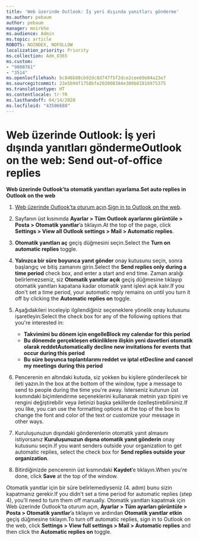 ```yaml
---
title: 'Web üzerinde Outlook: İş yeri dışında yanıtları gönderme'
ms.author: pebaum
author: pebaum
manager: mnirkhe
ms.audience: Admin
ms.topic: article
ROBOTS: NOINDEX, NOFOLLOW
localization_priority: Priority
ms.collection: Adm_O365
ms.custom:
- "9000761"
- "3514"
ms.openlocfilehash: bc848b88cb92dc8d747f5f2dce2cee69e04a23e7
ms.sourcegitcommit: 23e5b94f1758bfe202008384e300b81816975375
ms.translationtype: HT
ms.contentlocale: tr-TR
ms.lasthandoff: 04/14/2020
ms.locfileid: "43506688"
---
```

# <a name="outlook-on-the-web-send-out-of-office-replies"></a><span data-ttu-id="4cdf6-102">Web üzerinde Outlook: İş yeri dışında yanıtları gönderme</span><span class="sxs-lookup"><span data-stu-id="4cdf6-102">Outlook on the web: Send out-of-office replies</span></span>

<span data-ttu-id="4cdf6-103">**Web üzerinde Outlook’ta otomatik yanıtları ayarlama**.</span><span class="sxs-lookup"><span data-stu-id="4cdf6-103">**Set auto replies in Outlook on the web**</span></span>

1. <span data-ttu-id="4cdf6-104">[Web üzerinde Outlook’ta oturum açın](https://support.office.com/tr-TR/article/how-to-sign-in-to-outlook-on-the-web-763fab4d-0138-4814-b450-37fc286bcb79).</span><span class="sxs-lookup"><span data-stu-id="4cdf6-104">[Sign in to Outlook on the web](https://support.office.com/tr-TR/article/how-to-sign-in-to-outlook-on-the-web-763fab4d-0138-4814-b450-37fc286bcb79).</span></span>

2. <span data-ttu-id="4cdf6-105">Sayfanın üst kısmında **Ayarlar > Tüm Outlook ayarlarını görüntüle > Posta > Otomatik yanıtlar**’a tıklayın.</span><span class="sxs-lookup"><span data-stu-id="4cdf6-105">At the top of the page, click **Settings > View all Outlook settings > Mail > Automatic replies**.</span></span>

3. <span data-ttu-id="4cdf6-106">**Otomatik yanıtları aç** geçiş düğmesini seçin.</span><span class="sxs-lookup"><span data-stu-id="4cdf6-106">Select the **Turn on automatic replies** toggle.</span></span>

4. <span data-ttu-id="4cdf6-107">**Yalnızca bir süre boyunca yanıt gönder** onay kutusunu seçin, sonra başlangıç ve bitiş zamanını girin.</span><span class="sxs-lookup"><span data-stu-id="4cdf6-107">Select the **Send replies only during a time period** check box, and enter a start and end time.</span></span> <span data-ttu-id="4cdf6-108">Zaman aralığı belirlemezseniz, siz **Otomatik yanıtlar açık** geçiş düğmesine tıklayıp otomatik yanıtları kapatana kadar otomatik yanıt işlevi açık kalır.</span><span class="sxs-lookup"><span data-stu-id="4cdf6-108">If you don't set a time period, your automatic reply remains on until you turn it off by clicking the **Automatic replies on** toggle.</span></span>

5. <span data-ttu-id="4cdf6-109">Aşağıdakileri inceleyip ilgilendiğiniz seçeneklere yönelik onay kutusunu işaretleyin:</span><span class="sxs-lookup"><span data-stu-id="4cdf6-109">Select the check box for any of the following options that you're interested in:</span></span>
    - <span data-ttu-id="4cdf6-110">**Takvimimi bu dönem için engelle**</span><span class="sxs-lookup"><span data-stu-id="4cdf6-110">**Block my calendar for this period**</span></span>
    - <span data-ttu-id="4cdf6-111">**Bu dönemde gerçekleşen etkinliklere ilişkin yeni davetleri otomatik olarak reddet**</span><span class="sxs-lookup"><span data-stu-id="4cdf6-111">**Automatically decline new invitations for events that occur during this period**</span></span>
    - <span data-ttu-id="4cdf6-112">**Bu süre boyunca toplantılarımı reddet ve iptal et**</span><span class="sxs-lookup"><span data-stu-id="4cdf6-112">**Decline and cancel my meetings during this period**</span></span>

6. <span data-ttu-id="4cdf6-113">Pencerenin en altındaki kutuda, siz yokken bu kişilere gönderilecek bir ileti yazın.</span><span class="sxs-lookup"><span data-stu-id="4cdf6-113">In the box at the bottom of the window, type a message to send to people during the time you're away.</span></span> <span data-ttu-id="4cdf6-114">İsterseniz kutunun üst kısmındaki biçimlendirme seçeneklerini kullanarak metnin yazı tipini ve rengini değiştirebilir veya iletinizi başka şekillerde özelleştirebilirsiniz.</span><span class="sxs-lookup"><span data-stu-id="4cdf6-114">If you like, you can use the formatting options at the top of the box to change the font and color of the text or customize your message in other ways.</span></span>

7. <span data-ttu-id="4cdf6-115">Kuruluşunuzun dışındaki gönderenlerin otomatik yanıt almasını istiyorsanız **Kuruluşunuzun dışına otomatik yanıt gönderin** onay kutusunu seçin.</span><span class="sxs-lookup"><span data-stu-id="4cdf6-115">If you want senders outside your organization to get automatic replies, select the check box for **Send replies outside your organization**.</span></span>

8. <span data-ttu-id="4cdf6-116">Bitirdiğinizde pencerenin üst kısmındaki **Kaydet**’e tıklayın.</span><span class="sxs-lookup"><span data-stu-id="4cdf6-116">When you're done, click **Save** at the top of the window.</span></span>

<span data-ttu-id="4cdf6-117">Otomatik yanıtlar için bir süre belirlemediyseniz (4. adım) bunu sizin kapatmanız gerekir.</span><span class="sxs-lookup"><span data-stu-id="4cdf6-117">If you didn't set a time period for automatic replies (step 4), you'll need to turn them off manually.</span></span> <span data-ttu-id="4cdf6-118">Otomatik yanıtları kapatmak için Web üzerinde Outlook’ta oturum açın, **Ayarlar > Tüm ayarları görüntüle > Posta > Otomatik yanıtlar**’a tıklayın ve ardından **Otomatik yanıtlar etkin** geçiş düğmesine tıklayın.</span><span class="sxs-lookup"><span data-stu-id="4cdf6-118">To turn off automatic replies, sign in to Outlook on the web, click **Settings > View full settings > Mail > Automatic replies** and then click the **Automatic replies on** toggle.</span></span>
